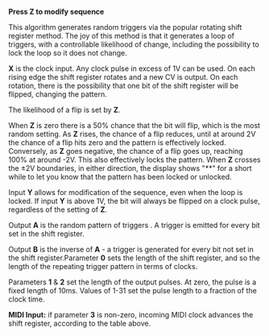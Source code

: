 
**Press **Z** to modify sequence**

This algorithm generates random triggers via the popular rotating shift register method. The joy of this method is that
it generates a loop of triggers, with a controllable likelihood of change, including the possibility to lock the loop so
it does not change.

**X** is the clock input. Any clock pulse in excess of 1V can be used. On each rising edge the shift register rotates and a
new CV is output. On each rotation, there is the possibility that one bit of the shift register will be flipped,
changing the pattern. 

The likelihood of a flip is set by **Z**. 

When **Z** is zero there is a 50% chance that the bit will flip,
which is the most random setting. As **Z** rises, the chance of a flip reduces, until at around 2V the chance of a flip hits
zero and the pattern is effectively locked. Conversely, as **Z** goes negative, the chance of a flip goes up, reaching 100%
at around -2V. This also effectively locks the pattern. When **Z** crosses the ±2V boundaries, in either direction, the
display shows "\*\*" for a short while to let you know that the pattern has been locked or unlocked.

Input **Y** allows for modification of the sequence, even when the loop is locked. If input **Y** is above 1V, the bit will
always be flipped on a clock pulse, regardless of the setting of **Z**.

Output **A** is the random pattern of triggers . A trigger is emitted for every bit set in the shift register.

Output **B** is the inverse of **A** - a trigger is generated for every bit not set in the shift register.Parameter **0** sets the
length of the shift register, and so the length of the repeating trigger pattern in terms of clocks.

Parameters **1** & **2** set the length of the output pulses. At zero, the pulse is a fixed length of 10ms. Values of 1-31 set
the pulse length to a fraction of the clock time.

**MIDI Input:** if parameter **3** is non-zero, incoming MIDI clock advances the shift register, according to the table
above.
